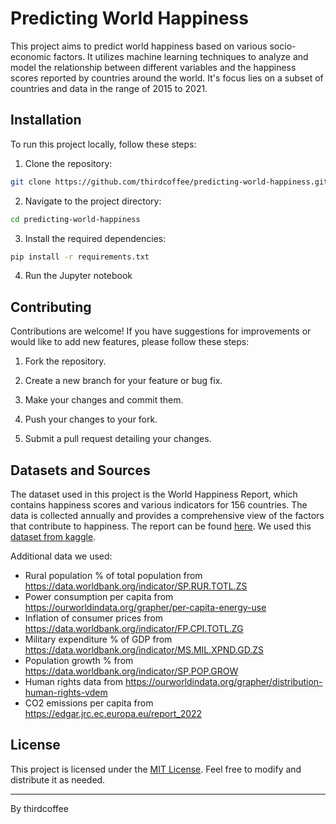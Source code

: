 # Predicting World Happiness

This project aims to predict world happiness based on various socio-economic factors. It utilizes machine learning techniques to analyze and model the relationship between different variables and the happiness scores reported by countries around the world. It's focus lies on a subset of countries and data in the range of 2015 to 2021.

## Installation

To run this project locally, follow these steps:

1. Clone the repository:

```bash
git clone https://github.com/thirdcoffee/predicting-world-happiness.git
```

2. Navigate to the project directory:

```bash
cd predicting-world-happiness
```

3. Install the required dependencies:

```bash
pip install -r requirements.txt
```

4. Run the Jupyter notebook

## Contributing

Contributions are welcome! If you have suggestions for improvements or would like to add new features, please follow these steps:

1. Fork the repository.

2. Create a new branch for your feature or bug fix.

3. Make your changes and commit them.

4. Push your changes to your fork.

5. Submit a pull request detailing your changes.

## Datasets and Sources

The dataset used in this project is the World Happiness Report, which contains happiness scores and various indicators for 156 countries. The data is collected annually and provides a comprehensive view of the factors that contribute to happiness. The report can be found [here](https://worldhappiness.report).
We used this [dataset from kaggle](https://www.kaggle.com/datasets/mathurinache/world-happiness-report).

Additional data we used:

- Rural population % of total population from https://data.worldbank.org/indicator/SP.RUR.TOTL.ZS
- Power consumption per capita from https://ourworldindata.org/grapher/per-capita-energy-use
- Inflation of consumer prices from https://data.worldbank.org/indicator/FP.CPI.TOTL.ZG
- Military expenditure % of GDP from https://data.worldbank.org/indicator/MS.MIL.XPND.GD.ZS
- Population growth % from https://data.worldbank.org/indicator/SP.POP.GROW
- Human rights data from https://ourworldindata.org/grapher/distribution-human-rights-vdem
- CO2 emissions per capita from https://edgar.jrc.ec.europa.eu/report_2022

## License

This project is licensed under the [MIT License](LICENSE). Feel free to modify and distribute it as needed.

---

By thirdcoffee